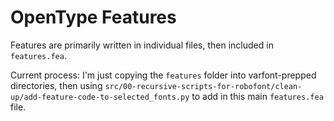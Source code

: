 # OpenType Features

Features are primarily written in individual files, then included in `features.fea`.

Current process: I'm just copying the `features` folder into varfont-prepped directories, then using `src/00-recursive-scripts-for-robofont/clean-up/add-feature-code-to-selected_fonts.py` to add in this main `features.fea` file.